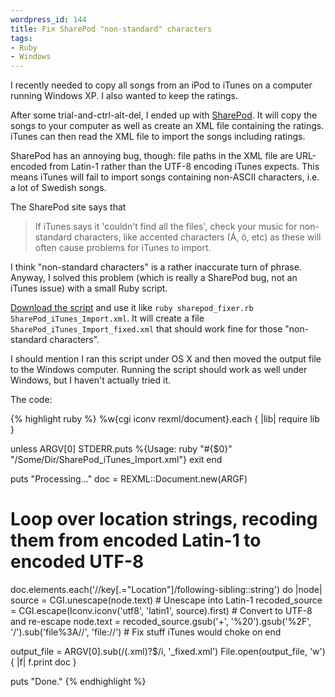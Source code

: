 ```yaml
--- 
wordpress_id: 144
title: Fix SharePod "non-standard" characters
tags: 
- Ruby
- Windows
---
```

I recently needed to copy all songs from an iPod to iTunes on a computer running Windows XP. I also wanted to keep the ratings.

After some trial-and-ctrl-alt-del, I ended up with <a href="http://www.sturm.net.nz/website.php?Section=iPod+Programs&Page=SharePod">SharePod</a>. It will copy the songs to your computer as well as create an XML file containing the ratings. iTunes can then read the XML file to import the songs including ratings.

SharePod has an annoying bug, though: file paths in the XML file are URL-encoded from Latin-1 rather than the UTF-8 encoding iTunes expects. This means iTunes will fail to import songs containing non-ASCII characters, i.e. a lot of Swedish songs.

The SharePod site says that

> If iTunes says it 'couldn't find all the files', check your music for non-standard characters,
> like accented characters (Á, ö, etc) as these will often cause problems for iTunes to import. 

I think "non-standard characters" is a rather inaccurate turn of phrase. Anyway, I solved this problem (which is really a SharePod bug, not an iTunes issue) with a small Ruby script.

<!--more-->

<a href="http://henrik.nyh.se/uploads/sharepod_fixer.rb">Download the script</a> and use it like <code>ruby sharepod_fixer.rb SharePod_iTunes_Import.xml</code>. It will create a file <code>SharePod_iTunes_Import_fixed.xml</code> that should work fine for those "non-standard characters".

I should mention I ran this script under OS X and then moved the output file to the Windows computer. Running the script should work as well under Windows, but I haven't actually tried it.

The code:

{% highlight ruby %}
%w{cgi iconv rexml/document}.each { |lib| require lib }

unless ARGV[0]
    STDERR.puts %{Usage: ruby "#{$0}" "/Some/Dir/SharePod_iTunes_Import.xml"}
    exit
end

puts "Processing..."
doc = REXML::Document.new(ARGF)

# Loop over location strings, recoding them from encoded Latin-1 to encoded UTF-8
doc.elements.each('//key[.="Location"]/following-sibling::string') do |node|
    source = CGI.unescape(node.text)  # Unescape into Latin-1
    recoded_source = CGI.escape(Iconv.iconv('utf8', 'latin1', source).first)  # Convert to UTF-8 and re-escape
    node.text = recoded_source.gsub('+', '%20').gsub('%2F', '/').sub('file%3A//', 'file://')  # Fix stuff iTunes would choke on
end

output_file = ARGV[0].sub(/(\.xml)?$/i, '_fixed.xml')
File.open(output_file, 'w') { |f| f.print doc }

puts "Done."
{% endhighlight %}
